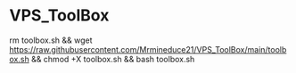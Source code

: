 # VPS_ToolBox


rm toolbox.sh && wget https://raw.githubusercontent.com/Mrmineduce21/VPS_ToolBox/main/toolbox.sh && chmod +X toolbox.sh && bash toolbox.sh
